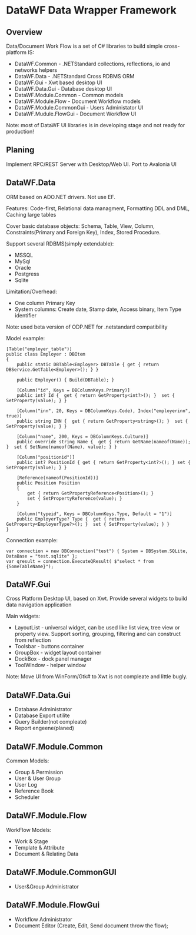 # DataWF Data Wrapper Framework

## Overview

Data/Document Work Flow is a set of C# libraries to build simple cross-platform IS:

- DataWF.Common - .NETStandard collections, reflections, io and networks helpers
- DataWF.Data - .NETStandard Cross RDBMS ORM
- DataWF.Gui - Xwt based desktop UI
- DataWF.Data.Gui - Database desktop UI
- DataWF.Module.Common - Common models
- DataWF.Module.Flow - Document Workflow models
- DataWF.Module.CommonGui - Users Administator UI
- DataWF.Mudule.FlowGui - Document Workflow UI

Note: most of DataWF UI libraries is in developing stage and not ready for production!

## Planing

Implement RPC/REST Server with Desktop/Web UI.
Port to Avalonia UI

## DataWF.Data

ORM based on ADO.NET drivers. Not use EF.

Features: Code-first, Relational data managment, Formatting DDL and DML, Caching large tables

Cover basic database objects: Schema, Table, View, Column, Constraints(Primary and Foreign Key), Index, Stored Procedure.

Support several RDBMS(simply extendable):

- MSSQL
- MySql
- Oracle
- Postgress
- Sqlite

Limitation/Overhead:

- One column Primary Key
- System columns: Create date, Stamp date, Access binary, Item Type identifier

Note: used beta version of ODP.NET for .netstandard compatibility

Model example:

    [Table("employer_table")]
    public class Employer : DBItem
    {
        public static DBTable<Employer> DBTable { get { return DBService.GetTable<Employer>(); } }

        public Employer() { Build(DBTable); }

        [Column("id", Keys = DBColumnKeys.Primary)]
        public int? Id {  get { return GetProperty<int?>(); }  set { SetProperty(value); } }

        [Column("inn", 20, Keys = DBColumnKeys.Code), Index("employerinn", true)]
        public string INN {  get { return GetProperty<string>(); }  set { SetProperty(value); } }

        [Column("name", 200, Keys = DBColumnKeys.Culture)]
        public override string Name {  get { return GetName(nameof(Name)); }  set { SetName(nameof(Name), value); } }

        [Column("positionid")]
        public int? PositionId { get { return GetProperty<int?>(); } set { SetProperty(value); } }

        [Reference(nameof(PositionId))]
        public Position Position
        {
            get { return GetPropertyReference<Position>(); }
            set { SetPropertyReference(value); }
        }

        [Column("typeid", Keys = DBColumnKeys.Type, Default = "1")]
        public EmployerType? Type {  get { return GetProperty<EmployerType?>(); }  set { SetProperty(value); } }
    }

Connection example:

    var connection = new DBConnection("test") { System = DBSystem.SQLite, DataBase = "test.sqlite" };
    var qresult = connection.ExecuteQResult( $"select * from {SomeTableName}");

## DataWF.Gui

Cross Platform Desktop UI, based on Xwt. Provide several widgets to build data navigation application

Main widgets:

- LayoutList - universal widget, can be used like list view, tree view or property view. Support sorting, grouping, filtering and can construct from reflection
- Toolsbar - buttons container
- GroupBox - widget layout container
- DockBox - dock panel manager
- ToolWindow - helper window

Note: Move UI from WinForm/Gtk# to Xwt is not compleate and little bugly.

## DataWF.Data.Gui

- Database Administrator
- Database Export utilite
- Query Builder(not compleate)
- Report engeene(planed)

## DataWF.Module.Common

Common Models:

- Group & Permission
- User & User Group
- User Log
- Reference Book
- Scheduler

## DataWF.Module.Flow

WorkFlow Models:

- Work & Stage
- Template & Attribute
- Document & Relating Data

## DataWF.Module.CommonGUI

- User&Group Administrator

## DataWF.Module.FlowGui

- Workflow Administrator
- Document Editor (Create, Edit, Send document throw the flow);
